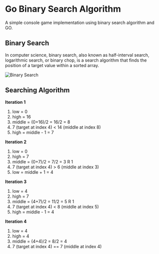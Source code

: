 # Go Binary Search Algorithm

A simple console game implementation using binary search algorithm and GO.

## Binary Search

In computer science, binary search, also known as half-interval search, logarithmic search, or binary chop, is a search algorithm that finds the position of a target value within a sorted array.

![Binary Search](https://upload.wikimedia.org/wikipedia/commons/thumb/8/83/Binary_Search_Depiction.svg/470px-Binary_Search_Depiction.svg.png)

## Searching Algorithm

**Iteration 1**
1. low = 0
2. high = 16
3. middle = (0+16)/2 = 16/2 = 8
4. 7 (target at index 4) < 14 (middle at index 8)
5. high = middle - 1 = 7

**Iteration 2**
1. low = 0
2. high = 7
3. middle = (0+7)/2 = 7/2 = 3 R 1
4. 7 (target at index 4) > 6 (middle at index 3)
5. low = middle + 1 = 4

**Iteration 3**
1. low = 4
2. high = 7
3. middle = (4+7)/2 = 11/2 = 5 R 1
4. 7 (target at index 4) < 8 (middle at index 5)
5. high = middle - 1 = 4

**Iteration 4**
1. low = 4
2. high = 4
3. middle = (4+4)/2 = 8/2 = 4
4. 7 (target at index 4) == 7 (middle at index 4)


